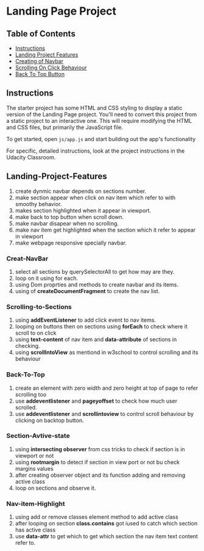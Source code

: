 # Landing Page Project

## Table of Contents

* [Instructions](#instructions)
* [Landing Project Features](#Landing-Project-Features)
* [Creating of Navbar](#Creat-NavBar)
* [Scrolling On Click Behaviour](#Scrolling-to-Sections)
* [Back To Top Button](#Back-To-Top)


## Instructions

The starter project has some HTML and CSS styling to display a static version of the Landing Page project. You'll need to convert this project from a static project to an interactive one. This will require modifying the HTML and CSS files, but primarily the JavaScript file.

To get started, open `js/app.js` and start building out the app's functionality

For specific, detailed instructions, look at the project instructions in the Udacity Classroom.


## Landing-Project-Features 

1. create dynmic navbar depends on sections number.
2. make section appear when click on nav item which refer to with smoothy behavior.
3. makes section highlighted when it appear in viewport.
4. make back to top button when scroll down. 
5. make navbar disapear when no scrolling. 
6. make nav item get highlighted when the section which it refer to appear in viewport
7. make webpage responsive specially navbar.


### Creat-NavBar 

1. select all sections by querySelectorAll to get how may are they.
2. loop on it using for each.
3. using Dom proprties and methods to create navbar and its items.
4. using of **createDocumentFragment** to create the nav list.


### Scrolling-to-Sections

1. using **addEventListener** to add click event to nav items.
2. looping on buttons then on sections using **forEach** to check where it scroll to on click
3. using **text-content** of nav item and **data-attribute** of sections in checking.
4. using **scrollIntoView** as mentiond in w3school to control scrolling and its behaviour


### Back-To-Top

1. create an element with zero width and zero height at top of page to refer scrolling too
2. use **addeventlistener** and **pageyoffset** to check how much user scrolled.
3. use **addeventlistener** and **scrollintoview** to control scroll behaviour by clicking on backtop button. 


### Section-Avtive-state

1. using **intersecting observer** from css tricks to check if section is in viewport or not
2. using **rootmargin** to detect if section in view port or not bu check margins values 
3. after creating observer object  and its function adding and removing active class 
4. loop on sections and observe it.

### Nav-item-Highlight

1. using add or remove classes element method to add active class
2. after looping on section  **class.contains** got iused to catch which section has active class
3. use **data-attr** to get which to get which section the nav item text content refer to.
 



